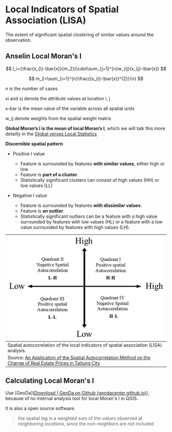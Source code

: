 # Local Indicators of Spatial Association (LISA)

The extent of significant spatial clustering of similar values around the observation.

## Anselin Local Moran's I

$$
I_i=(\frac{x_{i}-\bar{x}}{m_2})\cdot\sum_{j=1}^{n}w_{ij}(x_{j}-\bar{x})
$$

$$
m_2=\sum_{i=1}^{n}\frac{(x_{i}-\bar{x})^{2}}{n}
$$

n is the number of cases

xi and xj denote the attribute values at location i, j

x-bar is the mean value of the variable across all spatial units

w_ij denote weights from the spatial weight matrix

**Global Moran’s I is the mean of local Moran’s I**, which we will talk this more detailly in the [Global verses Local Statistics](./globallocal.md)

**Discernible spatial pattern**

- Positive I value

  - Feature is surrounded by features **with similar values**, either high or low.
  - Feature is **part of a cluster**.
  - Statistically significant clusters can consist of high values (HH) or low values (LL)

- Negative I value

  - Feature is surrounded by features **with dissimilar values**.
  - Feature is **an outlier**.
  - Statistically significant outliers can be a feature with a high value surrounded by features with low values (HL) or a feature with a low value surrounded by features with high values (LH).

| ![lisa_001](../imgs/lisa_001.webp)                           |
| ------------------------------------------------------------ |
| Spatial autocorrelation of the local indicators of spatial association (LISA) analysis. |
| Source: [An Application of the Spatial Autocorrelation Method on the Change of Real Estate Prices in Taitung City](https://www.mdpi.com/2220-9964/8/6/249) |

## Calculating Local Moran's I

Use [GeoDa]([Download | GeoDa on Github (geodacenter.github.io)](https://geodacenter.github.io/download.html)), because of no internal analysis tool for local Moran's I in QGIS.

It is also a open source software.

> the spatial *lag* is a weighted sum of the *values* observed at *neighboring locations*, since the non-*neighbors* are not included

